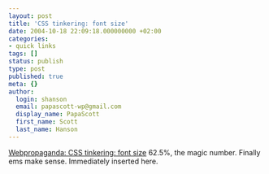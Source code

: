 ```yaml
---
layout: post
title: 'CSS tinkering: font size'
date: 2004-10-18 22:09:18.000000000 +02:00
categories:
- quick links
tags: []
status: publish
type: post
published: true
meta: {}
author:
  login: shanson
  email: papascott-wp@gmail.com
  display_name: PapaScott
  first_name: Scott
  last_name: Hanson
---
```

<p><a title="Webpropaganda: CSS basteln: Schriftgrösse" href="http://www.couchblog.de/webpropaganda/development/527/css-basteln-schriftgrsse">Webpropaganda: CSS tinkering: font size</a> 62.5%, the magic number. Finally ems make sense. Immediately inserted here.</p>
